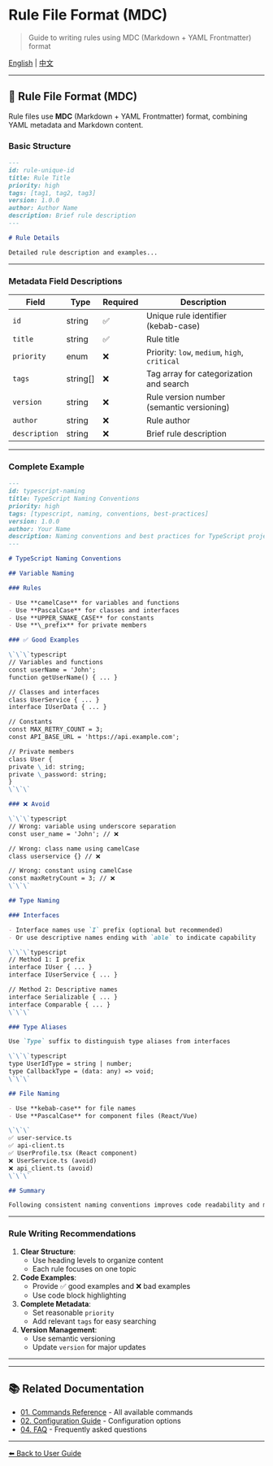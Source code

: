 # Rule File Format (MDC)

> Guide to writing rules using MDC (Markdown + YAML Frontmatter) format

[English](./rule-format.md) | [中文](./rule-format.zh.md)

---

## 📖 Rule File Format (MDC)

Rule files use **MDC** (Markdown + YAML Frontmatter) format, combining YAML metadata and Markdown content.

### Basic Structure

```markdown
---
id: rule-unique-id
title: Rule Title
priority: high
tags: [tag1, tag2, tag3]
version: 1.0.0
author: Author Name
description: Brief rule description
---

# Rule Details

Detailed rule description and examples...
```

---

### Metadata Field Descriptions

| Field         | Type     | Required | Description                                   |
| ------------- | -------- | -------- | --------------------------------------------- |
| `id`          | string   | ✅       | Unique rule identifier (kebab-case)           |
| `title`       | string   | ✅       | Rule title                                    |
| `priority`    | enum     | ❌       | Priority: `low`, `medium`, `high`, `critical` |
| `tags`        | string[] | ❌       | Tag array for categorization and search       |
| `version`     | string   | ❌       | Rule version number (semantic versioning)     |
| `author`      | string   | ❌       | Rule author                                   |
| `description` | string   | ❌       | Brief rule description                        |

---

### Complete Example

```markdown
---
id: typescript-naming
title: TypeScript Naming Conventions
priority: high
tags: [typescript, naming, conventions, best-practices]
version: 1.0.0
author: Your Name
description: Naming conventions and best practices for TypeScript projects
---

# TypeScript Naming Conventions

## Variable Naming

### Rules

- Use **camelCase** for variables and functions
- Use **PascalCase** for classes and interfaces
- Use **UPPER_SNAKE_CASE** for constants
- Use **\_prefix** for private members

### ✅ Good Examples

\`\`\`typescript
// Variables and functions
const userName = 'John';
function getUserName() { ... }

// Classes and interfaces
class UserService { ... }
interface IUserData { ... }

// Constants
const MAX_RETRY_COUNT = 3;
const API_BASE_URL = 'https://api.example.com';

// Private members
class User {
private \_id: string;
private \_password: string;
}
\`\`\`

### ❌ Avoid

\`\`\`typescript
// Wrong: variable using underscore separation
const user_name = 'John'; // ❌

// Wrong: class name using camelCase
class userservice {} // ❌

// Wrong: constant using camelCase
const maxRetryCount = 3; // ❌
\`\`\`

## Type Naming

### Interfaces

- Interface names use `I` prefix (optional but recommended)
- Or use descriptive names ending with `able` to indicate capability

\`\`\`typescript
// Method 1: I prefix
interface IUser { ... }
interface IUserService { ... }

// Method 2: Descriptive names
interface Serializable { ... }
interface Comparable { ... }
\`\`\`

### Type Aliases

Use `Type` suffix to distinguish type aliases from interfaces

\`\`\`typescript
type UserIdType = string | number;
type CallbackType = (data: any) => void;
\`\`\`

## File Naming

- Use **kebab-case** for file names
- Use **PascalCase** for component files (React/Vue)

\`\`\`
✅ user-service.ts
✅ api-client.ts
✅ UserProfile.tsx (React component)
❌ UserService.ts (avoid)
❌ api_client.ts (avoid)
\`\`\`

## Summary

Following consistent naming conventions improves code readability and maintainability. Teams should establish naming conventions at the project start and enforce them with tools like ESLint.
```

---

### Rule Writing Recommendations

1. **Clear Structure**:
   - Use heading levels to organize content
   - Each rule focuses on one topic
2. **Code Examples**:
   - Provide ✅ good examples and ❌ bad examples
   - Use code block highlighting
3. **Complete Metadata**:
   - Set reasonable `priority`
   - Add relevant `tags` for easy searching
4. **Version Management**:
   - Use semantic versioning
   - Update `version` for major updates

---

---

## 📚 Related Documentation

- [01. Commands Reference](./01-commands.md) - All available commands  
- [02. Configuration Guide](./02-configuration.md) - Configuration options
- [04. FAQ](./04-faq.md) - Frequently asked questions

---

[⬅️ Back to User Guide](./README.md)
